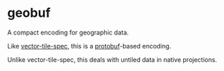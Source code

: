 # geobuf

A compact encoding for geographic data.

Like [vector-tile-spec](https://github.com/mapbox/vector-tile-spec),
this is a [protobuf](http://code.google.com/p/protobuf/)-based encoding.

Unlike vector-tile-spec, this deals with untiled data in native projections.
